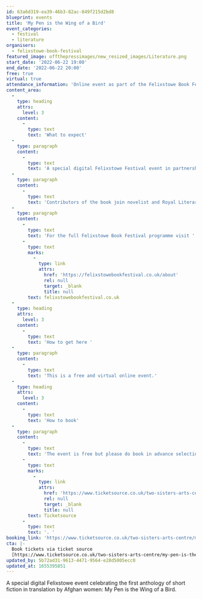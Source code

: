 ```yaml
---
id: 63a6d319-ea39-46b3-82ac-849f215d2bd8
blueprint: events
title: 'My Pen is the Wing of a Bird'
event_categories:
  - festival
  - literature
organisers:
  - felixstowe-book-festival
featured_image: offthepressimages/new_resized_images/Literature.png
start_date: '2022-06-22 19:00'
end_date: '2022-06-22 20:00'
free: true
virtual: true
attendance_information: 'Online event as part of the Felixstowe Book Festival'
content_area:
  -
    type: heading
    attrs:
      level: 3
    content:
      -
        type: text
        text: 'What to expect'
  -
    type: paragraph
    content:
      -
        type: text
        text: 'A special digital Felixstowe Festival event in partnership with Untold’s write Afghanistan project to celebrate, My Pen is the Wing of a Bird; New Fiction by Afghan Women, the first anthology of short fiction in translation by Afghan women.'
  -
    type: paragraph
    content:
      -
        type: text
        text: 'Contributors of the book join novelist and Royal Literary Fellow Ruth Dugdall who will discuss these vital, unexpected short stories that are both unique and universal – stories of family, work, childhood, friendship, war, gender identity and cultural traditions and how this anthology was developed.'
  -
    type: paragraph
    content:
      -
        type: text
        text: 'For the full Felixstowe Book Festival programme visit '
      -
        type: text
        marks:
          -
            type: link
            attrs:
              href: 'https://felixstowebookfestival.co.uk/about'
              rel: null
              target: _blank
              title: null
        text: felixstowebookfestival.co.uk
  -
    type: heading
    attrs:
      level: 3
    content:
      -
        type: text
        text: 'How to get here '
  -
    type: paragraph
    content:
      -
        type: text
        text: 'This is a free and virtual online event.'
  -
    type: heading
    attrs:
      level: 3
    content:
      -
        type: text
        text: 'How to book'
  -
    type: paragraph
    content:
      -
        type: text
        text: 'The event is free but please do book in advance selecting the ''Book your place'' button or searching '
      -
        type: text
        marks:
          -
            type: link
            attrs:
              href: 'https://www.ticketsource.co.uk/two-sisters-arts-centre/my-pen-is-the-wing-of-a-bird/e-kxdkxa'
              rel: null
              target: _blank
              title: null
        text: Ticketsource
      -
        type: text
        text: '. '
booking_link: 'https://www.ticketsource.co.uk/two-sisters-arts-centre/my-pen-is-the-wing-of-a-bird/e-kxdkxa'
cta: |-
  Book tickets via ticket source
  [https://www.ticketsource.co.uk/two-sisters-arts-centre/my-pen-is-the-wing-of-a-bird/e-kxdkxa ](https://www.ticketsource.co.uk/two-sisters-arts-centre/my-pen-is-the-wing-of-a-bird/e-kxdkxa )
updated_by: 5b72ad31-9613-4471-9564-e28d5005ecc0
updated_at: 1655395851
---
```

A special digital Felixstowe event celebrating the first anthology of short fiction in translation by Afghan women: My Pen is the Wing of a Bird.